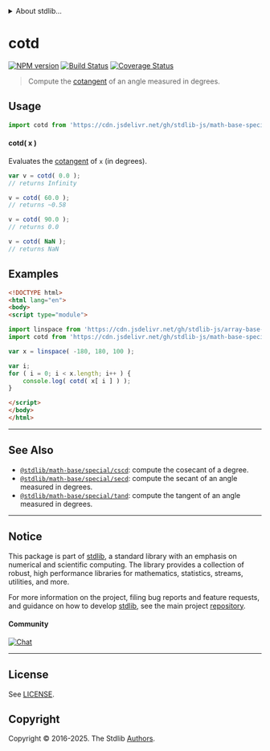 <!--

@license Apache-2.0

Copyright (c) 2024 The Stdlib Authors.

Licensed under the Apache License, Version 2.0 (the "License");
you may not use this file except in compliance with the License.
You may obtain a copy of the License at

   http://www.apache.org/licenses/LICENSE-2.0

Unless required by applicable law or agreed to in writing, software
distributed under the License is distributed on an "AS IS" BASIS,
WITHOUT WARRANTIES OR CONDITIONS OF ANY KIND, either express or implied.
See the License for the specific language governing permissions and
limitations under the License.

-->


<details>
  <summary>
    About stdlib...
  </summary>
  <p>We believe in a future in which the web is a preferred environment for numerical computation. To help realize this future, we've built stdlib. stdlib is a standard library, with an emphasis on numerical and scientific computation, written in JavaScript (and C) for execution in browsers and in Node.js.</p>
  <p>The library is fully decomposable, being architected in such a way that you can swap out and mix and match APIs and functionality to cater to your exact preferences and use cases.</p>
  <p>When you use stdlib, you can be absolutely certain that you are using the most thorough, rigorous, well-written, studied, documented, tested, measured, and high-quality code out there.</p>
  <p>To join us in bringing numerical computing to the web, get started by checking us out on <a href="https://github.com/stdlib-js/stdlib">GitHub</a>, and please consider <a href="https://opencollective.com/stdlib">financially supporting stdlib</a>. We greatly appreciate your continued support!</p>
</details>

# cotd

[![NPM version][npm-image]][npm-url] [![Build Status][test-image]][test-url] [![Coverage Status][coverage-image]][coverage-url] <!-- [![dependencies][dependencies-image]][dependencies-url] -->

> Compute the [cotangent][trigonometric-functions] of an angle measured in degrees.

<section class="intro">

</section>



<section class="usage">

## Usage

```javascript
import cotd from 'https://cdn.jsdelivr.net/gh/stdlib-js/math-base-special-cotd@esm/index.mjs';
```

#### cotd( x )

Evaluates the [cotangent][trigonometric-functions] of `x` (in degrees).

```javascript
var v = cotd( 0.0 );
// returns Infinity

v = cotd( 60.0 );
// returns ~0.58

v = cotd( 90.0 );
// returns 0.0

v = cotd( NaN );
// returns NaN
```

</section>

<!-- /.usage -->

<section class="examples">

## Examples

<!-- eslint no-undef: "error" -->

```html
<!DOCTYPE html>
<html lang="en">
<body>
<script type="module">

import linspace from 'https://cdn.jsdelivr.net/gh/stdlib-js/array-base-linspace@esm/index.mjs';
import cotd from 'https://cdn.jsdelivr.net/gh/stdlib-js/math-base-special-cotd@esm/index.mjs';

var x = linspace( -180, 180, 100 );

var i;
for ( i = 0; i < x.length; i++ ) {
    console.log( cotd( x[ i ] ) );
}

</script>
</body>
</html>
```

</section>

<!-- /.examples -->

<!-- C interface documentation. -->



<!-- Section for related `stdlib` packages. Do not manually edit this section, as it is automatically populated. -->

<section class="related">

* * *

## See Also

-   <span class="package-name">[`@stdlib/math-base/special/cscd`][@stdlib/math/base/special/cscd]</span><span class="delimiter">: </span><span class="description">compute the cosecant of a degree.</span>
-   <span class="package-name">[`@stdlib/math-base/special/secd`][@stdlib/math/base/special/secd]</span><span class="delimiter">: </span><span class="description">compute the secant of an angle measured in degrees.</span>
-   <span class="package-name">[`@stdlib/math-base/special/tand`][@stdlib/math/base/special/tand]</span><span class="delimiter">: </span><span class="description">compute the tangent of an angle measured in degrees.</span>

</section>

<!-- /.related -->

<!-- Section for all links. Make sure to keep an empty line after the `section` element and another before the `/section` close. -->


<section class="main-repo" >

* * *

## Notice

This package is part of [stdlib][stdlib], a standard library with an emphasis on numerical and scientific computing. The library provides a collection of robust, high performance libraries for mathematics, statistics, streams, utilities, and more.

For more information on the project, filing bug reports and feature requests, and guidance on how to develop [stdlib][stdlib], see the main project [repository][stdlib].

#### Community

[![Chat][chat-image]][chat-url]

---

## License

See [LICENSE][stdlib-license].


## Copyright

Copyright &copy; 2016-2025. The Stdlib [Authors][stdlib-authors].

</section>

<!-- /.stdlib -->

<!-- Section for all links. Make sure to keep an empty line after the `section` element and another before the `/section` close. -->

<section class="links">

[npm-image]: http://img.shields.io/npm/v/@stdlib/math-base-special-cotd.svg
[npm-url]: https://npmjs.org/package/@stdlib/math-base-special-cotd

[test-image]: https://github.com/stdlib-js/math-base-special-cotd/actions/workflows/test.yml/badge.svg?branch=main
[test-url]: https://github.com/stdlib-js/math-base-special-cotd/actions/workflows/test.yml?query=branch:main

[coverage-image]: https://img.shields.io/codecov/c/github/stdlib-js/math-base-special-cotd/main.svg
[coverage-url]: https://codecov.io/github/stdlib-js/math-base-special-cotd?branch=main

<!--

[dependencies-image]: https://img.shields.io/david/stdlib-js/math-base-special-cotd.svg
[dependencies-url]: https://david-dm.org/stdlib-js/math-base-special-cotd/main

-->

[chat-image]: https://img.shields.io/gitter/room/stdlib-js/stdlib.svg
[chat-url]: https://app.gitter.im/#/room/#stdlib-js_stdlib:gitter.im

[stdlib]: https://github.com/stdlib-js/stdlib

[stdlib-authors]: https://github.com/stdlib-js/stdlib/graphs/contributors

[umd]: https://github.com/umdjs/umd
[es-module]: https://developer.mozilla.org/en-US/docs/Web/JavaScript/Guide/Modules

[deno-url]: https://github.com/stdlib-js/math-base-special-cotd/tree/deno
[deno-readme]: https://github.com/stdlib-js/math-base-special-cotd/blob/deno/README.md
[umd-url]: https://github.com/stdlib-js/math-base-special-cotd/tree/umd
[umd-readme]: https://github.com/stdlib-js/math-base-special-cotd/blob/umd/README.md
[esm-url]: https://github.com/stdlib-js/math-base-special-cotd/tree/esm
[esm-readme]: https://github.com/stdlib-js/math-base-special-cotd/blob/esm/README.md
[branches-url]: https://github.com/stdlib-js/math-base-special-cotd/blob/main/branches.md

[stdlib-license]: https://raw.githubusercontent.com/stdlib-js/math-base-special-cotd/main/LICENSE

[trigonometric-functions]: https://en.wikipedia.org/wiki/Trigonometric_functions

<!-- <related-links> -->

[@stdlib/math/base/special/cscd]: https://github.com/stdlib-js/math-base-special-cscd/tree/esm

[@stdlib/math/base/special/secd]: https://github.com/stdlib-js/math-base-special-secd/tree/esm

[@stdlib/math/base/special/tand]: https://github.com/stdlib-js/math-base-special-tand/tree/esm

<!-- </related-links> -->

</section>

<!-- /.links -->
